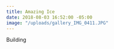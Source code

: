 ```yaml
---
title: Amazing Ice
date: 2018-08-03 16:52:00 -05:00
image: "/uploads/gallery_IMG_0411.JPG"
---
```


Building